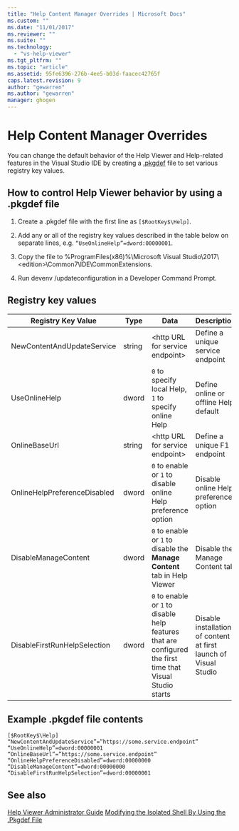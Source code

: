 ```yaml
---
title: "Help Content Manager Overrides | Microsoft Docs"
ms.custom: ""
ms.date: "11/01/2017"
ms.reviewer: ""
ms.suite: ""
ms.technology: 
  - "vs-help-viewer"
ms.tgt_pltfrm: ""
ms.topic: "article"
ms.assetid: 95fe6396-276b-4ee5-b03d-faacec42765f
caps.latest.revision: 9
author: "gewarren"
ms.author: "gewarren"
manager: ghogen
---
```

# Help Content Manager Overrides
You can change the default behavior of the Help Viewer and Help-related features in the Visual Studio IDE by creating a [.pkgdef](https://blogs.msdn.microsoft.com/visualstudio/2009/12/18/whats-a-pkgdef-and-why/) file to set various registry key values.

## How to control Help Viewer behavior by using a .pkgdef file

1. Create a .pkgdef file with the first line as `[$RootKey$\Help]`.

2. Add any or all of the registry key values described in the table below on separate lines, e.g. `“UseOnlineHelp”=dword:00000001`.

3. Copy the file to %ProgramFiles(x86)%\Microsoft Visual Studio\2017\\<edition\>\Common7\IDE\CommonExtensions.

4. Run devenv /updateconfiguration in a Developer Command Prompt.

## Registry key values
|Registry Key Value|Type|Data|Description|  
|------------------|----|----|-----------|  
|NewContentAndUpdateService|string|\<http URL for service endpoint\>|Define a unique service endpoint|
|UseOnlineHelp|dword|`0` to specify local Help, `1` to specify online Help|Define online or offline Help default|
|OnlineBaseUrl|string|\<http URL for service endpoint\>|Define a unique F1 endpoint|
|OnlineHelpPreferenceDisabled|dword|`0` to enable or `1` to disable online Help preference option|Disable online Help preference option|
|DisableManageContent|dword|`0` to enable or `1` to disable the **Manage Content** tab in Help Viewer|Disable the Manage Content tab|
|DisableFirstRunHelpSelection|dword|`0` to enable or `1` to disable help features that are configured the first time that Visual Studio starts|Disable installation of content at first launch of Visual Studio|

## Example .pkgdef file contents

```
[$RootKey$\Help]
“NewContentAndUpdateService”=”https://some.service.endpoint”
“UseOnlineHelp”=dword:00000001
“OnlineBaseUrl”=”https://some.service.endpoint”
“OnlineHelpPreferenceDisabled”=dword:00000000
“DisableManageContent”=dword:00000000
“DisableFirstRunHelpSelection”=dword:00000001
```
  
## See also
[Help Viewer Administrator Guide](../ide/help-viewer-administrator-guide.md)
[Modifying the Isolated Shell By Using the .Pkgdef File](../extensibility/shell/modifying-the-isolated-shell-by-using-the-dot-pkgdef-file.md)